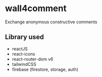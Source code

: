 # wall4comment

Exchange anonymous constructive comments

## Library used

-   reactJS
-   react-icons
-   react-router-dom v6
-   tailwindCSS
-   firebase (firestore, storage, auth)
